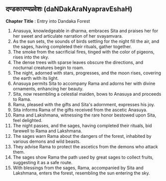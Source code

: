 ## दण्डकारण्यप्रवेशः (daNDakAraNyapravEshaH)

**Chapter Title** : Entry into Dandaka Forest

1. Anasuya, knowledgeable in dharma, embraces Sita and praises her for her sweet and articulate narration of her svayamvara.
2. As the sun sets, the sounds of birds settling for the night fill the air, and the sages, having completed their rituals, gather together.
3. The smoke from the sacrificial fires, tinged with the color of pigeons, rises into the sky.
4. The dense trees with sparse leaves obscure the directions, and nocturnal creatures begin to roam.
5. The night, adorned with stars, progresses, and the moon rises, covering the earth with its light.
6. Anasuya permits Sita to accompany Rama and adorns her with divine ornaments, enhancing her beauty.
7. Sita, now resembling a celestial maiden, bows to Anasuya and proceeds to Rama.
8. Rama, pleased with the gifts and Sita's adornment, expresses his joy.
9. Sita informs Rama of the gifts received from the ascetic Anasuya.
10. Rama and Lakshmana, witnessing the rare honor bestowed upon Sita, feel delighted.
11. The night passes, and the sages, having completed their rituals, bid farewell to Rama and Lakshmana.
12. The sages warn Rama about the dangers of the forest, inhabited by various demons and wild beasts.
13. They advise Rama to protect the ascetics from the demons who attack them.
14. The sages show Rama the path used by great sages to collect fruits, suggesting it as a safe route.
15. With blessings from the sages, Rama, accompanied by Sita and Lakshmana, enters the forest, resembling the sun entering the sky.
